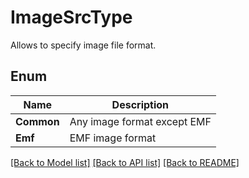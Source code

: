 ﻿
# ImageSrcType
Allows to specify image file format.

## Enum
 Name | Description
------------ | ------------
**Common** | Any image format except EMF
**Emf** | EMF image format


[[Back to Model list]](../../README.md#documentation-for-models) [[Back to API list]](../../README.md#documentation-for-api-endpoints) [[Back to README]](../../README.md)


